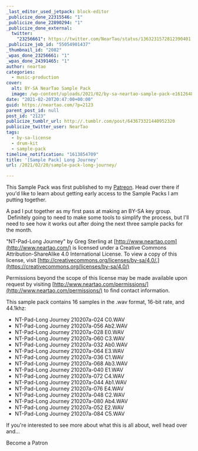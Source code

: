```yaml
---
_last_editor_used_jetpack: block-editor
_publicize_done_22315546: "1"
_publicize_done_22890294: "1"
_publicize_done_external:
  twitter:
    "23256661": https://twitter.com/NearTao/status/1363231572812390401
_publicize_job_id: "55054901437"
_thumbnail_id: "2082"
_wpas_done_23256661: "1"
_wpas_done_24391465: "1"
author: neartao
categories:
  - music-production
cover:
  alt: BY-SA NearTao Sample Pack
  image: /wp-content/uploads/2021/02/by-sa-neartao-sample-pack-e1612648962950.png
date: "2021-02-20T20:47:00+00:00"
guid: https://neartao.com/?p=2123
parent_post_id: null
post_id: "2123"
publicize_tumblr_url: http://.tumblr.com/post/643673321440952320
publicize_twitter_user: NearTao
tags:
  - by-sa-license
  - drum-kit
  - sample-pack
timeline_notification: "1613854709"
title: '[Sample Pack] Long Journey'
url: /2021/02/20/sample-pack-long-journey/

---
```

This Sample Pack was first published to my [Patreon](https://www.patreon.com/neartao). Head over there if you'd like to learn about getting early access to the Sample Packs I am putting together.

A pad I put together as my first pass at making an BY-SA key group.  Definitely going to need to make some tools to simplify the process, but I'll need to see how it works out after doing the next three sample packs for the month.

"NT-Pad-Long Journey" by Greg Sterling at [http://www.neartao.com](http://www.neartao.com/) is licensed under a Creative Commons Attribution-ShareAlike 4.0 International License. To view a copy of this license, visit [http://creativecommons.org/licenses/by-sa/4.0/.](https://creativecommons.org/licenses/by-sa/4.0/)

Permissions beyond the scope of this license may be made available upon request by visiting [http://www.neartao.com/permissions/](http://www.neartao.com/permissions/) to find contact information.

This sample pack contains 16 samples in the .wav format, 16-bit rate, and 44.1khz:

- NT-Pad-Long Journey 210207a-024 C0.WAV
- NT-Pad-Long Journey 210207a-056 Ab2.WAV
- NT-Pad-Long Journey 210207a-028 E0.WAV
- NT-Pad-Long Journey 210207a-060 C3.WAV
- NT-Pad-Long Journey 210207a-032 Ab0.WAV
- NT-Pad-Long Journey 210207a-064 E3.WAV
- NT-Pad-Long Journey 210207a-036 C1.WAV
- NT-Pad-Long Journey 210207a-068 Ab3.WAV
- NT-Pad-Long Journey 210207a-040 E1.WAV
- NT-Pad-Long Journey 210207a-072 C4.WAV
- NT-Pad-Long Journey 210207a-044 Ab1.WAV
- NT-Pad-Long Journey 210207a-076 E4.WAV
- NT-Pad-Long Journey 210207a-048 C2.WAV
- NT-Pad-Long Journey 210207a-080 Ab4.WAV
- NT-Pad-Long Journey 210207a-052 E2.WAV
- NT-Pad-Long Journey 210207a-084 C5.WAV

If you're interested to see more about what this is all about, well head over and...

Become a Patron
